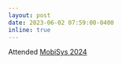 ```yaml
---
layout: post
date: 2023-06-02 07:59:00-0400
inline: true
---
```


Attended <a href="https://www.sigmobile.org/mobisys/2024/" target="_blank" rel="noopener noreferrer"> MobiSys 2024 </a>